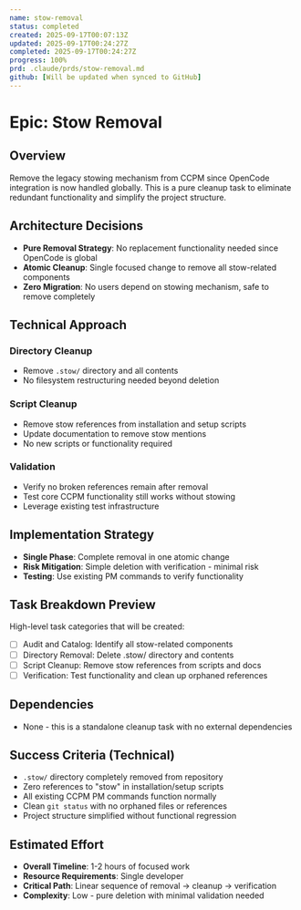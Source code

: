 ```yaml
---
name: stow-removal
status: completed
created: 2025-09-17T00:07:13Z
updated: 2025-09-17T00:24:27Z
completed: 2025-09-17T00:24:27Z
progress: 100%
prd: .claude/prds/stow-removal.md
github: [Will be updated when synced to GitHub]
---
```


# Epic: Stow Removal

## Overview
Remove the legacy stowing mechanism from CCPM since OpenCode integration is now handled globally. This is a pure cleanup task to eliminate redundant functionality and simplify the project structure.

## Architecture Decisions
- **Pure Removal Strategy**: No replacement functionality needed since OpenCode is global
- **Atomic Cleanup**: Single focused change to remove all stow-related components
- **Zero Migration**: No users depend on stowing mechanism, safe to remove completely

## Technical Approach
### Directory Cleanup
- Remove `.stow/` directory and all contents
- No filesystem restructuring needed beyond deletion

### Script Cleanup  
- Remove stow references from installation and setup scripts
- Update documentation to remove stow mentions
- No new scripts or functionality required

### Validation
- Verify no broken references remain after removal
- Test core CCPM functionality still works without stowing
- Leverage existing test infrastructure

## Implementation Strategy
- **Single Phase**: Complete removal in one atomic change
- **Risk Mitigation**: Simple deletion with verification - minimal risk
- **Testing**: Use existing PM commands to verify functionality

## Task Breakdown Preview
High-level task categories that will be created:
- [ ] Audit and Catalog: Identify all stow-related components
- [ ] Directory Removal: Delete .stow/ directory and contents  
- [ ] Script Cleanup: Remove stow references from scripts and docs
- [ ] Verification: Test functionality and clean up orphaned references

## Dependencies
- None - this is a standalone cleanup task with no external dependencies

## Success Criteria (Technical)
- `.stow/` directory completely removed from repository
- Zero references to "stow" in installation/setup scripts  
- All existing CCPM PM commands function normally
- Clean `git status` with no orphaned files or references
- Project structure simplified without functional regression

## Estimated Effort
- **Overall Timeline**: 1-2 hours of focused work
- **Resource Requirements**: Single developer
- **Critical Path**: Linear sequence of removal → cleanup → verification
- **Complexity**: Low - pure deletion with minimal validation needed